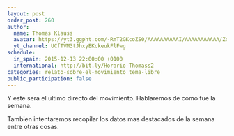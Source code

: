 ```yaml
---
layout: post
order_post: 260
author:
  name: Thomas Klauss
  avatar: https://yt3.ggpht.com/-RmT2GKcoZS0/AAAAAAAAAAI/AAAAAAAAAAA/Zqd0OElb99Q/s88-c-k-no/photo.jpg
  yt_channel: UCfTVM3tJhxyEKckeukFlFwg
schedule:
  in_spain: 2015-12-13 22:00:00 +0100
  international: http://bit.ly/Horario-Thomass2
categories: relato-sobre-el-movimiento tema-libre
public_participation: false
---
```

Y este sera el ultimo directo del movimiento. Hablaremos de como fue la semana.

Tambien intentaremos recopilar los datos mas destacados de la semana entre otras cosas.
